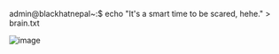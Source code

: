 admin@blackhatnepal~:$ echo "It's a smart time to be scared, hehe." > brain.txt

![image](https://github.com/blackhatnepal/blackhatnepal/assets/118687329/c6c363ee-c27e-40da-b0a7-642146225e51)
